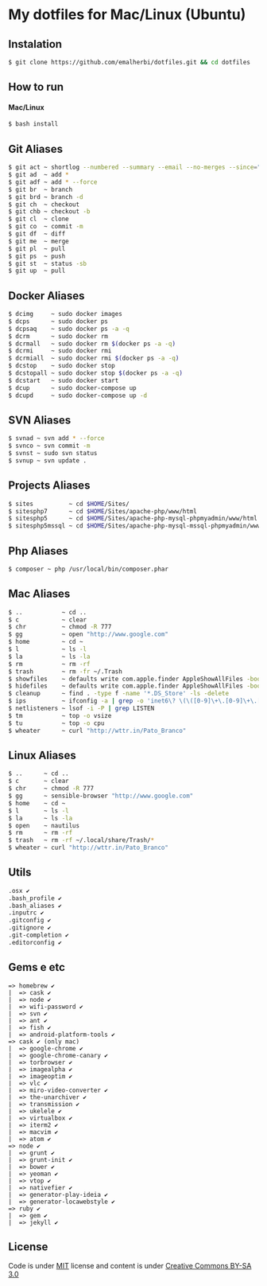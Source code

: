 # My dotfiles for Mac/Linux (Ubuntu)

## Instalation

```bash
$ git clone https://github.com/emalherbi/dotfiles.git && cd dotfiles
```

## How to run

#### Mac/Linux

```bash
$ bash install
```

## Git Aliases

```bash
$ git act ~ shortlog --numbered --summary --email --no-merges --since="6 months"
$ git ad  ~ add *
$ git adf ~ add * --force
$ git br  ~ branch
$ git brd ~ branch -d
$ git ch  ~ checkout
$ git chb ~ checkout -b
$ git cl  ~ clone
$ git co  ~ commit -m
$ git df  ~ diff
$ git me  ~ merge
$ git pl  ~ pull
$ git ps  ~ push
$ git st  ~ status -sb
$ git up  ~ pull
```

## Docker Aliases

```bash
$ dcimg     ~ sudo docker images
$ dcps      ~ sudo docker ps
$ dcpsaq    ~ sudo docker ps -a -q
$ dcrm      ~ sudo docker rm
$ dcrmall   ~ sudo docker rm $(docker ps -a -q)
$ dcrmi     ~ sudo docker rmi
$ dcrmiall  ~ sudo docker rmi $(docker ps -a -q)
$ dcstop    ~ sudo docker stop
$ dcstopall ~ sudo docker stop $(docker ps -a -q)
$ dcstart   ~ sudo docker start
$ dcup      ~ sudo docker-compose up
$ dcupd     ~ sudo docker-compose up -d
```

## SVN Aliases

```bash
$ svnad ~ svn add * --force
$ svnco ~ svn commit -m
$ svnst ~ sudo svn status
$ svnup ~ svn update .
```

## Projects Aliases

```bash
$ sites          ~ cd $HOME/Sites/
$ sitesphp7      ~ cd $HOME/Sites/apache-php/www/html
$ sitesphp5      ~ cd $HOME/Sites/apache-php-mysql-phpmyadmin/www/html
$ sitesphp5mssql ~ cd $HOME/Sites/apache-php-mysql-mssql-phpmyadmin/www/html
```

## Php Aliases

```bash
$ composer ~ php /usr/local/bin/composer.phar
```

## Mac Aliases

```bash
$ ..           ~ cd ..
$ c            ~ clear
$ chr          ~ chmod -R 777
$ gg           ~ open "http://www.google.com"
$ home         ~ cd ~
$ l            ~ ls -l
$ la           ~ ls -la
$ rm           ~ rm -rf
$ trash        ~ rm -fr ~/.Trash
$ showfiles    ~ defaults write com.apple.finder AppleShowAllFiles -bool true && killall Finder
$ hidefiles    ~ defaults write com.apple.finder AppleShowAllFiles -bool false && killall Finder
$ cleanup      ~ find . -type f -name '*.DS_Store' -ls -delete
$ ips          ~ ifconfig -a | grep -o 'inet6\? \(\([0-9]\+\.[0-9]\+\.[0-9]\+\.[0-9]\+\)\|[a-fA-F0-9:]\+\)' | sed -e 's/inet6* //'
$ netlisteners ~ lsof -i -P | grep LISTEN
$ tm           ~ top -o vsize
$ tu           ~ top -o cpu
$ wheater      ~ curl "http://wttr.in/Pato_Branco"
```

## Linux Aliases

```bash
$ ..      ~ cd ..
$ c       ~ clear
$ chr     ~ chmod -R 777
$ gg      ~ sensible-browser "http://www.google.com"
$ home    ~ cd ~
$ l       ~ ls -l
$ la      ~ ls -la
$ open    ~ nautilus
$ rm      ~ rm -rf
$ trash   ~ rm -rf ~/.local/share/Trash/*
$ wheater ~ curl "http://wttr.in/Pato_Branco"
```

## Utils

```bash
.osx ✔
.bash_profile ✔
.bash_aliases ✔
.inputrc ✔
.gitconfig ✔
.gitignore ✔
.git-completion ✔
.editorconfig ✔
```

## Gems e etc

```
=> homebrew ✔
|  => cask ✔
|  => node ✔
|  => wifi-password ✔
|  => svn ✔
|  => ant ✔
|  => fish ✔
|  => android-platform-tools ✔
=> cask ✔ (only mac)
|  => google-chrome ✔
|  => google-chrome-canary ✔
|  => torbrowser ✔
|  => imagealpha ✔
|  => imageoptim ✔
|  => vlc ✔
|  => miro-video-converter ✔
|  => the-unarchiver ✔
|  => transmission ✔
|  => ukelele ✔
|  => virtualbox ✔
|  => iterm2 ✔
|  => macvim ✔
|  => atom ✔
=> node ✔
|  => grunt ✔
|  => grunt-init ✔
|  => bower ✔
|  => yeoman ✔
|  => vtop ✔
|  => nativefier ✔
|  => generator-play-ideia ✔
|  => generator-locawebstyle ✔
=> ruby ✔
|  => gem ✔
|  => jekyll ✔
```

## License

Code is under [MIT](http://davidsonfellipe.mit-license.org) license and content is under [Creative Commons BY-SA 3.0](http://creativecommons.org/licenses/by-sa/3.0/deed.en_US)
